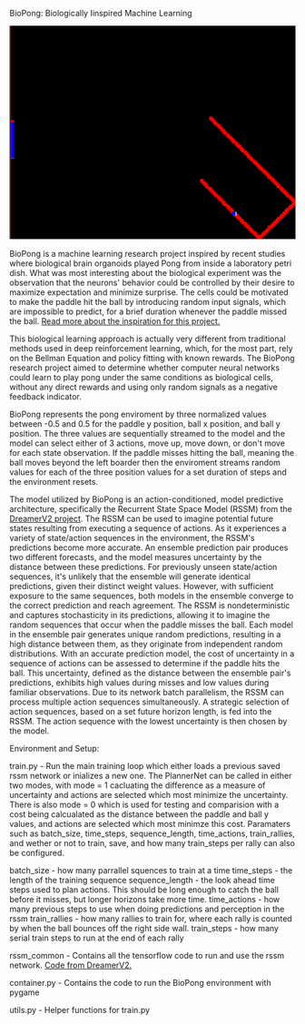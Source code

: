 BioPong: Biologically Iinspired Machine Learning

![Animation](images/biopong_rallies.gif)

BioPong is a machine learning research project inspired by recent studies where biological brain organoids played Pong from inside a laboratory petri dish. What was most interesting about the biological experiment was the observation that the neurons' behavior could be controlled by their desire to maximize expectation and minimize surprise.
The cells could be motivated to make the paddle hit the ball by introducing random input signals, which are impossible to predict, for a brief duration whenever the paddle missed the ball.  [Read more about the inspiration for this project.](https://neurosciencenews.com/organoid-pong-21625/)

This biological learning approach is actually very different from traditional methods used in deep reinforcement learning, which, for the most part, rely on the Bellman Equation and policy fitting with known rewards. 
The BioPong research project aimed to determine whether computer neural networks could learn to play pong under the same conditions as biological cells, without any direct rewards and using only random signals as a negative feedback indicator.

BioPong represents the pong enviroment by three normalized values between -0.5 and 0.5 for the paddle y position, ball x position, and ball y position. The three values are sequentially streamed to the model and the model can select either of 3 actions, move up, move down, or don't move for each state observation. If the paddle misses hitting the ball, meaning the ball moves beyond the left boarder then the enviroment streams random values for each of the three position values for a set duration of steps and the environment resets.

The model utilized by BioPong is an action-conditioned, model predictive architecture, specifically the Recurrent State Space Model (RSSM) from the [DreamerV2 project](https://github.com/danijar/dreamerv2/tree/main). The RSSM can be used to imagine potential future states resulting from executing a sequence of actions. As it experiences a variety of state/action sequences in the environment, the RSSM's predictions become more accurate. An ensemble prediction pair produces two different forecasts, and the model measures uncertainty by the distance between these predictions. For previously unseen state/action sequences, it's unlikely that the ensemble will generate identical predictions, given their distinct weight values. However, with sufficient exposure to the same sequences, both models in the ensemble converge to the correct prediction and reach agreement. The RSSM is nondeterministic and captures stochasticity in its predictions, allowing it to imagine the random sequences that occur when the paddle misses the ball. Each model in the ensemble pair generates unique random predictions, resulting in a high distance between them, as they originate from independent random distributions. With an accurate prediction model, the cost of uncertainty in a sequence of actions can be assessed to determine if the paddle hits the ball. This uncertainty, defined as the distance between the ensemble pair's predictions, exhibits high values during misses and low values during familiar observations. Due to its network batch parallelism, the RSSM can process multiple action sequences simultaneously. A strategic selection of action sequences, based on a set future horizon length, is fed into the RSSM. The action sequence with the lowest uncertainty is then chosen by the model.

Environment and Setup:

train.py - Run the main training loop which either loads a previous saved rssm network or inializes a new one. The PlannerNet can be called in either two modes, with mode = 1 cacluating the difference as a measure of uncertainty and actions are selected which most minimize the uncertainty. There is also mode = 0 which is used for testing and comparision with a cost being calcualated as the distance between the paddle and ball y values, and actions are selected which most minimze this cost. Paramaters such as batch_size, time_steps, sequence_length, time_actions, train_rallies, and wether or not to train, save, and how many train_steps per rally can also be configured.

  batch_size - how many parrallel squences to train at a time
  time_steps - the length of the training sequence
  sequence_length - the look ahead time steps used to plan actions. This should be long enough to catch the ball before it misses, but longer horizons take more time.
  time_actions - how many previous steps to use when doing predictions and perception in the rssm
  train_rallies - how many rallies to train for, where each rally is counted by when the ball bounces off the right side wall.
  train_steps - how many serial train steps to run at the end of each rally

rssm_common - Contains all the tensorflow code to run and use the rssm network. [Code from DreamerV2.](https://github.com/danijar/dreamerv2/tree/main)

container.py - Contains the code to run the BioPong environment with pygame

utils.py - Helper functions for train.py
